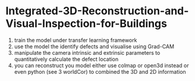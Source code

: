 # Integrated-3D-Reconstruction-and-Visual-Inspection-for-Buildings

1. train the model under transfer learning framework
2. use the model the identify defects and visualise using Grad-CAM
3. manipulate the camera intrinsic and extrinsic parameters to quantitatively calculate the defect location
4. you can reconstruct you model either use colmap or open3d instead or even python (see 3 worldCor) to combined the 3D and 2D information
